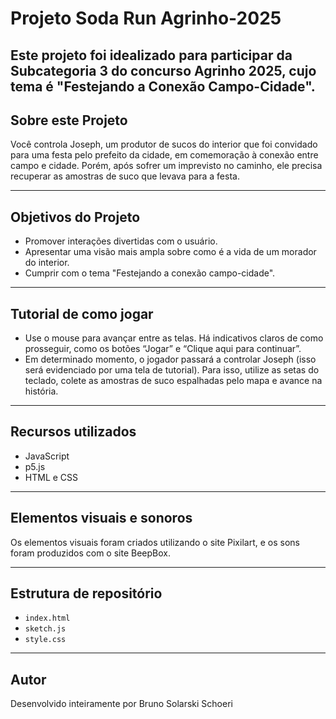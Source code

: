 # Projeto Soda Run Agrinho-2025
Este projeto foi idealizado para participar da Subcategoria 3 do concurso Agrinho 2025, cujo tema é "Festejando a Conexão Campo-Cidade".
---
## Sobre este Projeto

Você controla Joseph, um produtor de sucos do interior que foi convidado para uma festa pelo prefeito da cidade, em comemoração à conexão entre campo e cidade. Porém, após sofrer um imprevisto no caminho, ele precisa recuperar as amostras de suco que levava para a festa.

---

## Objetivos do Projeto

- Promover interações divertidas com o usuário.
- Apresentar uma visão mais ampla sobre como é a vida de um morador do interior.
- Cumprir com o tema "Festejando a conexão campo-cidade".

---

## Tutorial de como jogar

- Use o mouse para avançar entre as telas. Há indicativos claros de como prosseguir, como os botões “Jogar” e “Clique aqui para continuar”.
- Em determinado momento, o jogador passará a controlar Joseph (isso será evidenciado por uma tela de tutorial). Para isso, utilize as setas do teclado, colete as amostras de suco espalhadas pelo mapa e avance na história.

---

## Recursos utilizados

- JavaScript
- p5.js
- HTML e CSS

---

## Elementos visuais e sonoros

Os elementos visuais foram criados utilizando o site Pixilart, e os sons foram produzidos com o site BeepBox.
 
---

## Estrutura de repositório

- `index.html`
- `sketch.js`
- `style.css`

---

## Autor

Desenvolvido inteiramente por Bruno Solarski Schoeri


